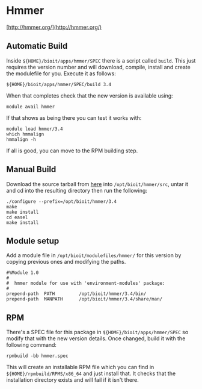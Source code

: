 # Hmmer

[http://hmmer.org/](http://hmmer.org/)

## Automatic Build

Inside `${HOME}/bioit/apps/hmmer/SPEC` there is a script called `build`. This just requires the version number and will download, compile, install and create the modulefile for you. Execute it as follows:

    ${HOME}/bioit/apps/hmmer/SPEC/build 3.4

When that completes check that the new version is available using:

    module avail hmmer

If that shows as being there you can test it works with:

    module load hmmer/3.4
    which hmmalign
    hmmalign -h 

If all is good, you can move to the RPM building step.

## Manual Build

Download the source tarball from [here](http://eddylab.org/software/hmmer/hmmer-3.4.tar.gz) into `/opt/bioit/hmmer/src`, untar it and cd into the resulting directory then run the following:

    ./configure --prefix=/opt/bioit/hmmer/3.4
    make
    make install
    cd easel
    make install

## Module setup

Add a module file in `/opt/bioit/modulefiles/hmmer/` for this version by copying previous ones and modifying the paths.

    #%Module 1.0
    #
    #  hmmer module for use with 'environment-modules' package:
    #
    prepend-path  PATH         /opt/bioit/hmmer/3.4/bin/
    prepend-path  MANPATH      /opt/bioit/hmmer/3.4/share/man/

## RPM

There's a SPEC file for this package in `${HOME}/bioit/apps/hmmer/SPEC` so modify that with the new version details. Once changed, build it with the following command:

    rpmbuild -bb hmmer.spec

This will create an installable RPM file which you can find in `${HOME}/rpmbuild/RPMS/x86_64` and just install that. It checks that the installation directory exists and will fail if it isn't there.
